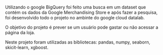 Utilizando o google BigQuery foi feito uma busca em um dataset que contém os dados da Google Merchandising Store e após fazer a pesquisa, foi desenvolvido todo o projeto no ambinte do google cloud datalab.

O objetivo do projeto é prever se um usuário pode gastar ou não acessar a página da loja.

Neste projeto foram utilizadas as bibliotecas: pandas, numpy, seaborn, skicit-learn, xgboost.
